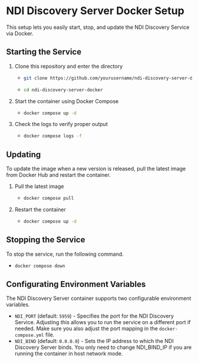 # NDI Discovery Server Docker Setup
This setup lets you easily start, stop, and update the NDI Discovery Service via Docker.

## Starting the Service
1. Clone this repository and enter the directory
    - ```bash
      git clone https://github.com/yourusername/ndi-discovery-server-docker.git
      ```
    - ```bash
      cd ndi-discovery-server-docker
      ```
2. Start the container using Docker Compose
    - ```bash
      docker compose up -d
      ```
3. Check the logs to verify proper output
    - ```bash
      docker compose logs -f
      ```

## Updating
To update the image when a new version is released, pull the latest image from Docker Hub and restart the container.

1. Pull the latest image
    - ```bash
      docker compose pull
      ```
2. Restart the container
    - ```bash
      docker compose up -d
      ```

## Stopping the Service
To stop the service, run the following command.
- ```bash
  docker compose down
  ```

## Configurating Environment Variables
The NDI Discovery Server container supports two configurable environment variables.

- `NDI_PORT` (default: `5959`) - Specifies the port for the NDI Discovery Service. Adjusting this allows you to run the service on a different port if needed. Make sure you also adjust the port mapping in the `docker-compose.yml` file.
- `NDI_BIND` (default: `0.0.0.0`) - Sets the IP address to which the NDI Discovery Server binds. You only need to change NDI_BIND_IP if you are running the container in host network mode.
